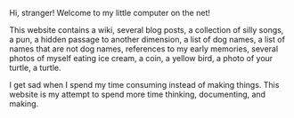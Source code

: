 Hi, stranger! Welcome to my little computer on the net!

This website contains a wiki, several blog posts, a collection of silly songs,
a pun, a hidden passage to another dimension, a list of dog names, a list of
names that are not dog names, references to my early memories, several photos
of myself eating ice cream, a coin, a yellow bird, a photo of your turtle, a
turtle.

I get sad when I spend my time consuming instead of making things. This website
is my attempt to spend more time thinking, documenting, and making.
